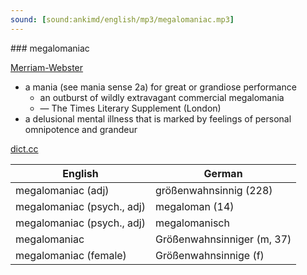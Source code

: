 ```yaml
---
sound: [sound:ankimd/english/mp3/megalomaniac.mp3]
---
```


\### megalomaniac

[Merriam-Webster](https://www.merriam-webster.com/dictionary/megalomaniac)

- a mania (see mania sense 2a) for great or grandiose performance
    - an outburst of wildly extravagant commercial megalomania
    - — The Times Literary Supplement (London)
- a delusional mental illness that is marked by feelings of personal omnipotence and grandeur

[dict.cc](https://www.dict.cc/megalomaniac)

| English        | German       |
| -------------- | ------------ |
| megalomaniac (adj) | größenwahnsinnig (228) |
| megalomaniac (psych., adj) | megaloman (14) |
| megalomaniac (psych., adj) | megalomanisch |
| megalomaniac | Größenwahnsinniger (m, 37) |
| megalomaniac (female) | Größenwahnsinnige (f) |
